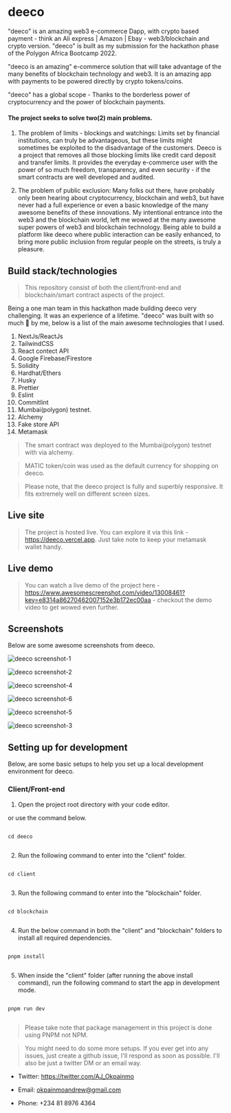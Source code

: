 # deeco

"deeco" is an amazing web3 e-commerce Dapp, with crypto based payment - think an Ali express | Amazon | Ebay - web3/blockchain and crypto version. "deeco" is built as my submission for the hackathon phase of the Polygon Africa Bootcamp 2022.

"deeco is an amazing" e-commerce solution that will take advantage of the many benefits of blockchain technology and web3. It is an amazing app with payments to be powered directly by crypto tokens/coins.

"deeco" has a global scope - Thanks to the borderless power of cryptocurrency and the power of blockchain payments.

#### The project seeks to solve two(2) main problems.

1. The problem of limits - blockings and watchings: Limits set by financial institutions, can truly be advantageous, but these limits might sometimes be exploited to the disadvantage of the customers. Deeco is a project that removes all those blocking limits like credit card deposit and transfer limits. It provides the everyday e-commerce user with the power of so much freedom, transparency, and even security - if the smart contracts are well developed and audited.

2. The problem of public exclusion: Many folks out there, have probably only been hearing about cryptocurrency, blockchain and web3, but have never had a full experience or even a basic knowledge of the many awesome benefits of these innovations.
   My intentional entrance into the web3 and the blockchain world, left me wowed at the many awesome super powers of web3 and blockchain technology. Being able to build a platform like deeco where public interaction can be easily enhanced, to bring more public inclusion from regular people on the streets, is truly a pleasure.

## Build stack/technologies

> This repository consist of both the client/front-end and blockchain/smart contract aspects of the project.

Being a one man team in this hackathon made building deeco very challenging. It was an experience of a lifetime. "deeco" was built with so much 💝 by me, below is a list of the main awesome technologies that I used.

1. NextJs/ReactJs
2. TailwindCSS
3. React contect API
4. Google Firebase/Firestore
5. Solidity
6. Hardhat/Ethers
7. Husky
8. Prettier
9. Eslint
10. Commitlint
11. Mumbai(polygon) testnet.
12. Alchemy
13. Fake store API
14. Metamask

> The smart contract was deployed to the Mumbai(polygon) testnet with via alchemy.

> MATIC token/coin was used as the default currency for shopping on deeco.

> Please note, that the deeco project is fully and superbly responsive. It fits extremely well on different screen sizes.

## Live site

> The project is hosted live. You can explore it via this link - https://deeco.vercel.app. Just take note to keep your metamask wallet handy.

## Live demo

> You can watch a live demo of the project here - https://www.awesomescreenshot.com/video/13008461?key=e8314a86270462007152e3b172ec00aa - checkout the demo video to get wowed even further.

## Screenshots

Below are some awesome screenshots from deeco.

![deeco screenshot-1](./client/assets/images/sc-1.png)

![deeco screenshot-2](./client/assets/images/sc-2.png)

![deeco screenshot-4](./client/assets/images/sc-4.png)

![deeco screenshot-6](./client/assets/images/sc-6.png)

![deeco screenshot-5](./client/assets/images/sc-5.png)

![deeco screenshot-3](./client/assets/images/sc-3.png)

## Setting up for development

Below, are some basic setups to help you set up a local development environment for deeco.

### Client/Front-end

1. Open the project root directory with your code editor.

or use the command below.

```

cd deeco


```

2. Run the following command to enter into the "client" folder.

```

cd client


```

3. Run the following command to enter into the "blockchain" folder.

```

cd blockchain


```

4. Run the below command in both the "client" and "blockchain" folders to install all required dependencies.

```

pnpm install


```

5. When inside the "client" folder (after running the above install command), run the following command to start the app in development mode.

```

pnpm run dev


```

> Please take note that package management in this project is done using PNPM not NPM.

> You might need to do some more setups. If you ever get into any issues, just create a github issue, I'll respond as soon as possible. I'll also be just a twitter DM or an email way.

- Twitter: https://twitter.com/AJ_Okpainmo

- Email: okpainmoandrew@gmail.com

- Phone: +234 81 8976 4364
